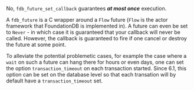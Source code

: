 No, `fdb_future_set_callback` guarantees _**at most once**_ execution.

A `fdb_future` is a C wrapper around a `Flow` future (`Flow` is the actor framework that FoundationDB is implemented in). A future can even be set to `Never` - in which case it is guaranteed that your callback will never be called. However, the callback is guaranteed to fire if one cancel or destroy the future at some point.

To alleviate the potential problemetic cases, for example the case where a `wait` on such a future can hang there for hours or even days, one can set the option `transaction_timeout` on each transaction started. Since 6.1, this option can be set on the database level so that each transation will by default have a `transaction_timeout` set.
